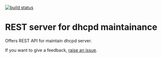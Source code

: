 [![build status](https://travis-ci.org/vencax/node-dhcp-rest-conf.svg)](https://travis-ci.org/vencax/node-dhcp-rest-conf)

# REST server for dhcpd maintainance

Offers REST API for maintain dhcpd server.

If you want to give a feedback, [raise an issue](https://github.com/vencax/node-dhcp-rest-conf/issues).
